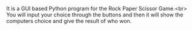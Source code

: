 It is a GUI based Python program for the Rock Paper Scissor Game.<br\>
You will input your choice through the buttons and then it will show the computers choice and give the result of who won.
